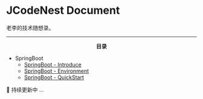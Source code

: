 # JCodeNest Document

老李的技术随想录。

---

<center><strong>目录</strong></center>

- SpringBoot
    - [SpringBoot - Introduce](SpringBoot/01-SpringBoot-Introduce.md)
    - [SpringBoot - Environment](SpringBoot/02-SpringBoot-Environment.md)
    - [SpringBoot - QuickStart](SpringBoot/03-SpringBoot-QuickStart.md)

🙂 持续更新中 ...